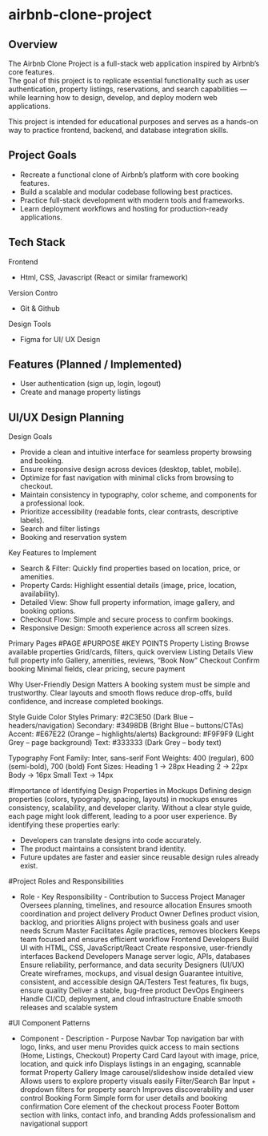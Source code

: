 # airbnb-clone-project

## Overview
The Airbnb Clone Project is a full-stack web application inspired by Airbnb’s core features.  
The goal of this project is to replicate essential functionality such as user authentication, property listings, reservations, and search capabilities — while learning how to design, develop, and deploy modern web applications.  

This project is intended for educational purposes and serves as a hands-on way to practice frontend, backend, and database integration skills.

## Project Goals
- Recreate a functional clone of Airbnb’s platform with core booking features.  
- Build a scalable and modular codebase following best practices.  
- Practice full-stack development with modern tools and frameworks.  
- Learn deployment workflows and hosting for production-ready applications.  

## Tech Stack
Frontend
- Html, CSS, Javascript (React or similar framework)

Version Contro
- Git & Github  

Design Tools
- Figma for UI/ UX Design   

## Features (Planned / Implemented)
- User authentication (sign up, login, logout)  
- Create and manage property listings

## UI/UX Design Planning 
Design Goals
- Provide a clean and intuitive interface for seamless property browsing and booking.
- Ensure responsive design across devices (desktop, tablet, mobile).
- Optimize for fast navigation with minimal clicks from browsing to checkout.
- Maintain consistency in typography, color scheme, and components for a professional look.
- Prioritize accessibility (readable fonts, clear contrasts, descriptive labels).
- Search and filter listings  
- Booking and reservation system

Key Features to Implement
- Search & Filter: Quickly find properties based on location, price, or amenities.
- Property Cards: Highlight essential details (image, price, location, availability).
- Detailed View: Show full property information, image gallery, and booking options.
- Checkout Flow: Simple and secure process to confirm bookings.
- Responsive Design: Smooth experience across all screen sizes.

Primary Pages
#PAGE                      #PURPOSE                         #KEY POINTS
Property Listing           Browse available properties      Grid/cards, filters, quick overview
Listing Details            View full property info          Gallery, amenities, reviews, “Book Now”
Checkout                   Confirm booking                  Minimal fields, clear pricing, secure payment

Why User-Friendly Design Matters
A booking system must be simple and trustworthy. Clear layouts and smooth flows reduce drop-offs, 
build confidence, and increase completed bookings.

Style Guide
Color Styles
Primary: #2C3E50 (Dark Blue – headers/navigation)
Secondary: #3498DB (Bright Blue – buttons/CTAs)
Accent: #E67E22 (Orange – highlights/alerts)
Background: #F9F9F9 (Light Grey – page background)
Text: #333333 (Dark Grey – body text)

Typography
Font Family: Inter, sans-serif
Font Weights: 400 (regular), 600 (semi-bold), 700 (bold)
Font Sizes:
Heading 1 → 28px
Heading 2 → 22px
Body → 16px
Small Text → 14px

#Importance of Identifying Design Properties in Mockups
Defining design properties (colors, typography, spacing, layouts) in mockups ensures consistency, scalability, and developer clarity. 
Without a clear style guide, each page might look different, leading to a poor user experience. 
By identifying these properties early:
- Developers can translate designs into code accurately.
- The product maintains a consistent brand identity.
- Future updates are faster and easier since reusable design rules already exist.

#Project Roles and Responsibilities
- Role                      - Key Responsibility                                               - Contribution to Success
Project Manager             Oversees planning, timelines, and resource allocation              Ensures smooth coordination and project delivery
Product Owner               Defines product vision, backlog, and priorities                    Aligns project with business goals and user needs
Scrum Master                Facilitates Agile practices, removes blockers                      Keeps team focused and ensures efficient workflow
Frontend Developers         Build UI with HTML, CSS, JavaScript/React                          Create responsive, user-friendly interfaces
Backend Developers          Manage server logic, APIs, databases                               Ensure reliability, performance, and data security
Designers (UI/UX)           Create wireframes, mockups, and visual design                      Guarantee intuitive, consistent, and accessible design
QA/Testers                  Test features, fix bugs, ensure quality                            Deliver a stable, bug-free product
DevOps Engineers            Handle CI/CD, deployment, and cloud infrastructure                 Enable smooth releases and scalable system

#UI Component Patterns
- Component                - Description                                                   - Purpose
Navbar                     Top navigation bar with logo, links, and user menu              Provides quick access to main sections (Home, Listings, Checkout)
Property Card              Card layout with image, price, location, and quick info         Displays listings in an engaging, scannable format
Property Gallery           Image carousel/slideshow inside detailed view                   Allows users to explore property visuals easily
Filter/Search Bar          Input + dropdown filters for property search                    Improves discoverability and user control
Booking Form               Simple form for user details and booking confirmation           Core element of the checkout process
Footer                     Bottom section with links, contact info, and branding           Adds professionalism and navigational support
